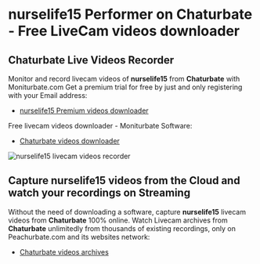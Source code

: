 # nurselife15 Performer on Chaturbate - Free LiveCam videos downloader

## Chaturbate Live Videos Recorder

Monitor and record livecam videos of **nurselife15** from **Chaturbate** with Moniturbate.com
Get a premium trial for free by just and only registering with your Email address:
* [nurselife15 Premium videos downloader](https://moniturbate.com/request-demo-licence-key.html)

Free livecam videos downloader - Moniturbate Software:
* [Chaturbate videos downloader](https://moniturbate.com/moniturbate-download-software.html)

![nurselife15 livecam videos recorder](https://peachurnet.com/templates/moniturbate-software.png)


## Capture nurselife15 videos from the Cloud and watch your recordings on Streaming

Without the need of downloading a software, capture **nurselife15** livecam videos from **Chaturbate** 100% online.
Watch Livecam archives from **Chaturbate** unlimitedly from thousands of existing recordings, only on Peachurbate.com and its websites network:
* [Chaturbate videos archives](https://peachurnet.com/)